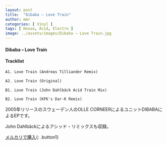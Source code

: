 ```yaml
---
layout: post
title:  "Dibaba – Love Train"
author: mmr
categories: [ Vinyl ]
tags: [ House, Acid, Electro ]
image: ../assets/images/Dibaba – Love Train.jpg
---
```


#### Dibaba – Love Train

#### Tracklist
```md
A1. Love Train (Andreas Tilliander Remix)

A2. Love Train (Original)

B1. Love Train (John Dahlbäck Acid Train Mix)

B2. Love Train (KFK's Dar-K Remix)
```

2005年リリースのスウェーデン人のOLLE CORNEERによるユニットDIBABAによるEPです。

John Dahlbäckによるアシッド・リミックスも収録。


[メルカリで購入](https://jp.mercari.com/item/m87226223493){: .button1}

